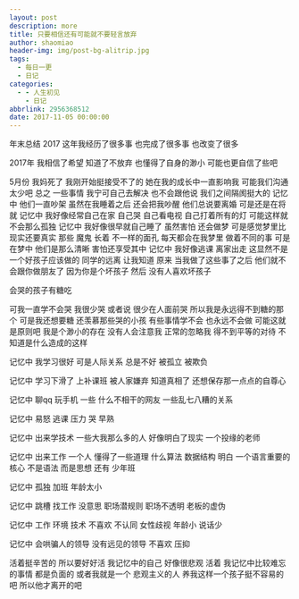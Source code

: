 ```yaml
---
layout: post
description: more
title: 只要相信还有可能就不要轻言放弃
author: shaomiao
header-img: img/post-bg-alitrip.jpg
tags:
  - 每日一更
  - 日记
categories:
  - - 人生初见
    - 日记
abbrlink: 2956368512
date: 2017-11-05 00:00:00
---
```


年末总结
2017 这年我经历了很多事 也完成了很多事 也改变了很多

2017年 我相信了希望 知道了不放弃 也懂得了自身的渺小 可能也更自信了些吧 

5月份 我妈死了 我刚开始挺接受不了的 她在我的成长中一直影响我 可能我们沟通太少吧 总之 一些事情 我宁可自己去解决 也不会跟他说 我们之间隔阂挺大的 记忆中 他们一直吵架 虽然在我睡着之后 还会把我吵醒 他们总说要离婚 可是还是在将就 记忆中 我好像经常自己在家 自己哭 自己看电视 自己打着所有的灯 可能这样就不会那么孤独 
记忆中 我好像很早就自己睡了 虽然害怕 还会做梦 可是感觉梦里比现实还要真实 那些 魔鬼 长着 不一样的面孔 每天都会在我梦里 做着不同的事 可是在梦中 他们是那么清晰 害怕还享受其中 记忆中 我好像逃课 离家出走 这显然不是一个好孩子应该做的 同学的远离 让我知道 原来 当我做了这些事了之后 他们就不会跟你做朋友了 因为你是个坏孩子 然后 没有人喜欢坏孩子

会哭的孩子有糖吃

可我一直学不会哭 我很少哭 或者说 很少在人面前哭 所以我是永远得不到糖的那个 可是我还想要糖 还羡慕那些哭的小孩 有些事情学不会 也永远不会做 可能这就是原则吧
我是个渺小的存在 没有人会注意我 正常的忽略我 得不到平等的对待 不知道是什么造成的这样

记忆中 我学习很好 可是人际关系 总是不好 被孤立 被欺负 

记忆中 学习下滑了 上补课班 被人家嫌弃 知道真相了 还想保存那一点点的自尊心 

记忆中 聊qq 玩手机 一些 什么不相干的网友 一些乱七八糟的关系 

记忆中 易怒 逃课 压力 哭 早熟

记忆中 出来学技术 一些大我那么多的人 好像明白了现实 一个投缘的老师

记忆中 出来工作 一个人 懂得了一些道理 什么算法 数据结构 明白 一个语言重要的核心 不是语法 而是思想 还有 少年班 

记忆中 孤独 加班 年龄太小

记忆中 跳槽 找工作 没意思 职场潜规则 职场不透明 老板的虚伪

记忆中 工作 环境 技术 不喜欢 不认同 女性歧视 年龄小 说话少

记忆中 会哄骗人的领导 没有远见的领导 不喜欢 压抑 

活着挺辛苦的 所以要好好活 我记忆中的自己 好像很悲观 活着 我记忆中比较难忘的事情 都是负面的 或者我就是一个 悲观主义的人 养我这样一个孩子挺不容易的吧 所以他才离开的吧


